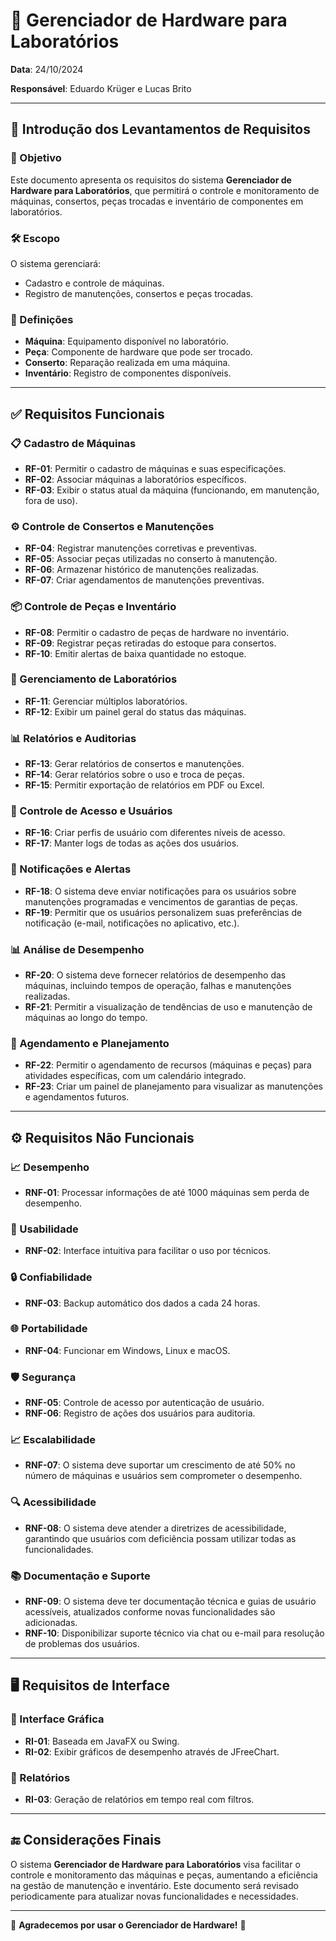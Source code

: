 # 🚀 Gerenciador de Hardware para Laboratórios

**Data**: 24/10/2024  

**Responsável**: Eduardo Krüger e Lucas Brito

---

## 📜 Introdução dos Levantamentos de Requisitos

### 🎯 Objetivo
Este documento apresenta os requisitos do sistema **Gerenciador de Hardware para Laboratórios**, que permitirá o controle e monitoramento de máquinas, consertos, peças trocadas e inventário de componentes em laboratórios.

### 🛠️ Escopo
O sistema gerenciará:
- Cadastro e controle de máquinas.
- Registro de manutenções, consertos e peças trocadas.

### 📖 Definições
- **Máquina**: Equipamento disponível no laboratório.
- **Peça**: Componente de hardware que pode ser trocado.
- **Conserto**: Reparação realizada em uma máquina.
- **Inventário**: Registro de componentes disponíveis.

---

## ✅ Requisitos Funcionais

### 📋 Cadastro de Máquinas
- **RF-01**: Permitir o cadastro de máquinas e suas especificações.
- **RF-02**: Associar máquinas a laboratórios específicos.
- **RF-03**: Exibir o status atual da máquina (funcionando, em manutenção, fora de uso).

### ⚙️ Controle de Consertos e Manutenções
- **RF-04**: Registrar manutenções corretivas e preventivas.
- **RF-05**: Associar peças utilizadas no conserto à manutenção.
- **RF-06**: Armazenar histórico de manutenções realizadas.
- **RF-07**: Criar agendamentos de manutenções preventivas.

### 📦 Controle de Peças e Inventário
- **RF-08**: Permitir o cadastro de peças de hardware no inventário.
- **RF-09**: Registrar peças retiradas do estoque para consertos.
- **RF-10**: Emitir alertas de baixa quantidade no estoque.

### 🏢 Gerenciamento de Laboratórios
- **RF-11**: Gerenciar múltiplos laboratórios.
- **RF-12**: Exibir um painel geral do status das máquinas.

### 📊 Relatórios e Auditorias
- **RF-13**: Gerar relatórios de consertos e manutenções.
- **RF-14**: Gerar relatórios sobre o uso e troca de peças.
- **RF-15**: Permitir exportação de relatórios em PDF ou Excel.

### 🔑 Controle de Acesso e Usuários
- **RF-16**: Criar perfis de usuário com diferentes níveis de acesso.
- **RF-17**: Manter logs de todas as ações dos usuários.

### 🔔 Notificações e Alertas
- **RF-18**: O sistema deve enviar notificações para os usuários sobre manutenções programadas e vencimentos de garantias de peças.
- **RF-19**: Permitir que os usuários personalizem suas preferências de notificação (e-mail, notificações no aplicativo, etc.).

### 📊 Análise de Desempenho
- **RF-20**: O sistema deve fornecer relatórios de desempenho das máquinas, incluindo tempos de operação, falhas e manutenções realizadas.
- **RF-21**: Permitir a visualização de tendências de uso e manutenção de máquinas ao longo do tempo.

### 📅 Agendamento e Planejamento
- **RF-22**: Permitir o agendamento de recursos (máquinas e peças) para atividades específicas, com um calendário integrado.
- **RF-23**: Criar um painel de planejamento para visualizar as manutenções e agendamentos futuros.

---

## ⚙️ Requisitos Não Funcionais

### 📈 Desempenho
- **RNF-01**: Processar informações de até 1000 máquinas sem perda de desempenho.

### 🎨 Usabilidade
- **RNF-02**: Interface intuitiva para facilitar o uso por técnicos.

### 🔒 Confiabilidade
- **RNF-03**: Backup automático dos dados a cada 24 horas.

### 🌐 Portabilidade
- **RNF-04**: Funcionar em Windows, Linux e macOS.

### 🛡️ Segurança
- **RNF-05**: Controle de acesso por autenticação de usuário.
- **RNF-06**: Registro de ações dos usuários para auditoria.

### 📈 Escalabilidade
- **RNF-07**: O sistema deve suportar um crescimento de até 50% no número de máquinas e usuários sem comprometer o desempenho.

### 🔍 Acessibilidade
- **RNF-08**: O sistema deve atender a diretrizes de acessibilidade, garantindo que usuários com deficiência possam utilizar todas as funcionalidades.

### 📚 Documentação e Suporte
- **RNF-09**: O sistema deve ter documentação técnica e guias de usuário acessíveis, atualizados conforme novas funcionalidades são adicionadas.
- **RNF-10**: Disponibilizar suporte técnico via chat ou e-mail para resolução de problemas dos usuários.

---

## 🖥️ Requisitos de Interface

### 🎨 Interface Gráfica
- **RI-01**: Baseada em JavaFX ou Swing.
- **RI-02**: Exibir gráficos de desempenho através de JFreeChart.

### 📄 Relatórios
- **RI-03**: Geração de relatórios em tempo real com filtros.

---

## 🔚 Considerações Finais
O sistema **Gerenciador de Hardware para Laboratórios** visa facilitar o controle e monitoramento das máquinas e peças, aumentando a eficiência na gestão de manutenção e inventário. Este documento será revisado periodicamente para atualizar novas funcionalidades e necessidades.

---

🌟 **Agradecemos por usar o Gerenciador de Hardware!** 🌟
